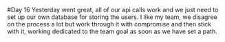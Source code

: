 #Day 16
Yesterday went great, all of our api calls work and we just need to set up our own database for storing the users. I like my team, we disagree on the process a lot but work through it with compromise and then stick with it, working dedicated to the team goal as soon as we have set a path.
